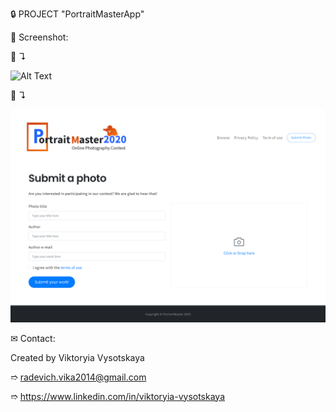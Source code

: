 🔒 PROJECT "PortraitMasterApp"


👀 Screenshot:

📸 ↴︎

![Alt Text](/public/screenshots/1.HomePage.png)

📸 ↴︎

![Alt Text](/public/screenshots/2.Form.png)


✉ Contact:

Created by Viktoryia Vysotskaya

➱ radevich.vika2014@gmail.com

➱ https://www.linkedin.com/in/viktoryia-vysotskaya